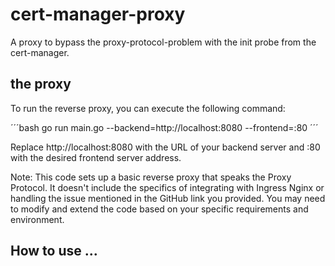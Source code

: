 # cert-manager-proxy
A proxy to bypass the proxy-protocol-problem with the init probe from the cert-manager.

## the proxy

To run the reverse proxy, you can execute the following command:

´´´bash
go run main.go --backend=http://localhost:8080 --frontend=:80
´´´

Replace http://localhost:8080 with the URL of your backend server and :80 with the desired frontend server address.

Note: This code sets up a basic reverse proxy that speaks the Proxy Protocol. It doesn't include the specifics of integrating with Ingress Nginx or handling the issue mentioned in the GitHub link you provided. You may need to modify and extend the code based on your specific requirements and environment.

## How to use ...

